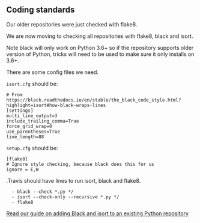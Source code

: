 Coding standards
----------------

Our older repositories were just checked with flake8.

We are now moving to checking all repositories with flake8, black and isort.

Note black will only work on Python 3.6+ so if the repository supports older version of Python, tricks will need to be used to make sure it only installs on 3.6+.

There are some config files we need.

`isort.cfg` should be:

    # From https://black.readthedocs.io/en/stable/the_black_code_style.html?highlight=isort#how-black-wraps-lines
    [settings]
    multi_line_output=3
    include_trailing_comma=True
    force_grid_wrap=0
    use_parentheses=True
    line_length=88

`setup.cfg` should be:

    [flake8]
    # Ignore style checking, because black does this for us
    ignore = E,W

.Travis should have lines to run isort, black and flake8.

      - black --check *.py */
      - isort --check-only --recursive *.py */
      - flake8



[Read our guide on adding Black and isort to an existing Python repository](howto/add-black-isort-existing-repo.md) 




